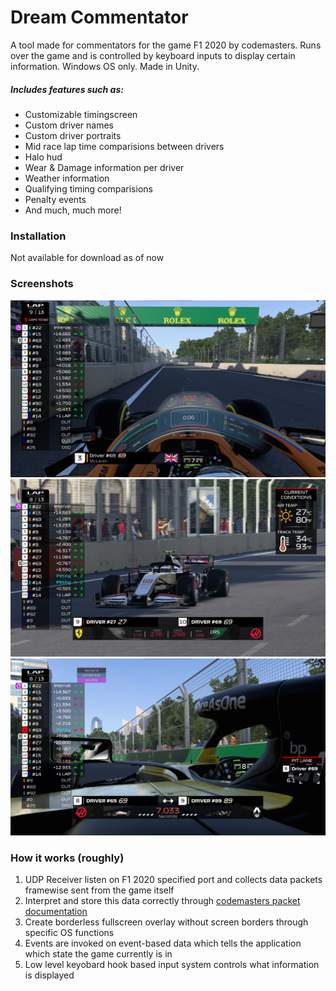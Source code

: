 # Dream Commentator
A tool made for commentators for the game F1 2020 by codemasters. Runs over the game and is controlled by keyboard inputs to display certain information. Windows OS only. Made in Unity.

##### Includes features such as:
* Customizable timingscreen
* Custom driver names
* Custom driver portraits
* Mid race lap time comparisions between drivers
* Halo hud
* Wear & Damage information per driver
* Weather information
* Qualifying timing comparisions
* Penalty events
* And much, much more!

### Installation
Not available for download as of now

### Screenshots
![pic-1](https://github.com/Zmarfan/F1_Telemetry/blob/main/readmePictures/readmePic1.jpg?raw=true)
![pic-2](https://github.com/Zmarfan/F1_Telemetry/blob/main/readmePictures/readmePic2.jpg?raw=true)
![pic-3](https://github.com/Zmarfan/F1_Telemetry/blob/main/readmePictures/readmePic3.jpg?raw=true)

### How it works (roughly)
1. UDP Receiver listen on F1 2020 specified port and collects data packets framewise sent from the game itself 
1. Interpret and store this data correctly through [codemasters packet documentation](https://forums.codemasters.com/topic/50942-f1-2020-udp-specification/)
1. Create borderless fullscreen overlay without screen borders through specific OS functions
1. Events are invoked on event-based data which tells the application which state the game currently is in
1. Low level keyobard hook based input system controls what information is displayed 

